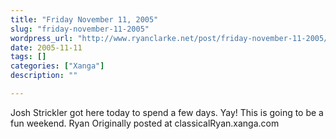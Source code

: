 ```yaml
---
title: "Friday November 11, 2005"
slug: "friday-november-11-2005"
wordpress_url: "http://www.ryanclarke.net/post/friday-november-11-2005/"
date: 2005-11-11
tags: []
categories: ["Xanga"]
description: ""

---
```


Josh Strickler got here today to spend a few days. Yay! This is going to be a fun weekend.
 Ryan
Originally posted at classicalRyan.xanga.com
